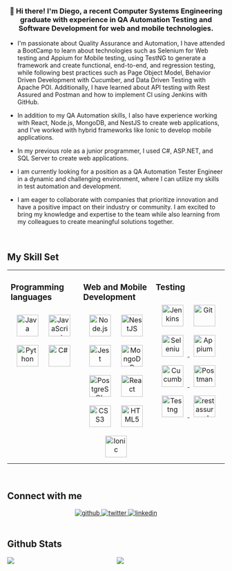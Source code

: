 ### <div align="center">👋 Hi there! I'm Diego, a recent Computer Systems Engineering graduate with experience in QA Automation Testing and Software Development for web and mobile technologies.</div>  
  

- I'm passionate about Quality Assurance and Automation, I have attended a BootCamp to learn about technologies such as Selenium for Web testing and Appium for Mobile testing, using TestNG to generate a framework and create functional, end-to-end, and regression testing, while following best practices such as Page Object Model, Behavior Driven Development with Cucumber, and Data Driven Testing with Apache POI. Additionally, I have learned about API testing with Rest Assured and Postman and how to implement CI using Jenkins with GitHub.  
  

- In addition to my QA Automation skills, I also have experience working with React, Node.js, MongoDB, and NestJS to create web applications, and I've worked with hybrid frameworks like Ionic to develop mobile applications.  
  

- In my previous role as a junior programmer, I used C#, ASP.NET, and SQL Server to create web applications.  
  

- I am currently looking for a position as a QA Automation Tester Engineer in a dynamic and challenging environment, where I can utilize my skills in test automation and development. 
  

- I am eager to collaborate with companies that prioritize innovation and have a positive impact on their industry or community. I am excited to bring my knowledge and expertise to the team while also learning from my colleagues to create meaningful solutions together.  

<br/>  


## My Skill Set  
<table><tr><td valign="top" width="33%">


### Programming languages  
<div align="center">  
<a href="https://www.java.com/" target="_blank"><img style="margin: 10px" src="https://profilinator.rishav.dev/skills-assets/java-original-wordmark.svg" alt="Java" height="50" /></a>  
<a href="https://www.javascript.com/" target="_blank"><img style="margin: 10px" src="https://profilinator.rishav.dev/skills-assets/javascript-original.svg" alt="JavaScript" height="50" /></a>  
<a href="https://www.python.org/" target="_blank"><img style="margin: 10px" src="https://profilinator.rishav.dev/skills-assets/python-original.svg" alt="Python" height="50" /></a>  
<a href="https://docs.microsoft.com/en-us/dotnet/csharp/" target="_blank"><img style="margin: 10px" src="https://profilinator.rishav.dev/skills-assets/csharp-original.svg" alt="C#" height="50" /></a>  
</div>

</td><td valign="top" width="33%">



### Web and Mobile Development  
<div align="center">  
<a href="https://nodejs.org/" target="_blank"><img style="margin: 10px" src="https://profilinator.rishav.dev/skills-assets/nodejs-original-wordmark.svg" alt="Node.js" height="50" /></a>  
<a href="https://nestjs.com/" target="_blank"><img style="margin: 10px" src="https://profilinator.rishav.dev/skills-assets/nestjs.svg" alt="NestJS" height="50" /></a>  
<a href="https://www.jestjs.io/" target="_blank"><img style="margin: 10px" src="https://profilinator.rishav.dev/skills-assets/jest.svg" alt="Jest" height="50" /></a>  
<a href="https://www.mongodb.com/" target="_blank"><img style="margin: 10px" src="https://profilinator.rishav.dev/skills-assets/mongodb-original-wordmark.svg" alt="MongoDB" height="50" /></a>  
<a href="https://www.postgresql.org/" target="_blank"><img style="margin: 10px" src="https://profilinator.rishav.dev/skills-assets/postgresql-original-wordmark.svg" alt="PostgreSQL" height="50" /></a>  
<a href="https://reactjs.org/" target="_blank"><img style="margin: 10px" src="https://profilinator.rishav.dev/skills-assets/react-original-wordmark.svg" alt="React" height="50" /></a>  
<a href="https://www.w3schools.com/css/" target="_blank"><img style="margin: 10px" src="https://profilinator.rishav.dev/skills-assets/css3-original-wordmark.svg" alt="CSS3" height="50" /></a>  
<a href="https://en.wikipedia.org/wiki/HTML5" target="_blank"><img style="margin: 10px" src="https://profilinator.rishav.dev/skills-assets/html5-original-wordmark.svg" alt="HTML5" height="50" /></a>  
<a href="https://www.ionicframework.com/" target="_blank"><img style="margin: 10px" src="https://profilinator.rishav.dev/skills-assets/ionic.svg" alt="Ionic" height="50" /></a>  
</div>

</td><td valign="top" width="33%">



### Testing  
<div align="center">  
<a href="https://www.jenkins.io/" target="_blank"><img style="margin: 10px" src="https://profilinator.rishav.dev/skills-assets/jenkins-icon.svg" alt="Jenkins" height="50" /></a>  
<a href="https://github.com/" target="_blank"><img style="margin: 10px" src="https://profilinator.rishav.dev/skills-assets/git-scm-icon.svg" alt="Git" height="50" /></a> 
<a href="https://www.selenium.dev/" target="_blank"><img style="margin: 10px" src="https://www.svgrepo.com/show/354321/selenium.svg" alt="Selenium" height="50" />
</a>
<a href="https://appium.io/" target="_blank"><img style="margin: 10px" src="https://www.svgrepo.com/show/353413/appium.svg" alt="Appium" height="50" />
</a>
<a href="https://cucumber.io/" target="_blank"><img style="margin: 10px" src="https://www.svgrepo.com/show/373538/cucumber.svg" alt="Cucumber" height="50" />
</a>
<a href="https://www.postman.com/" target="_blank"><img style="margin: 10px" src="https://www.svgrepo.com/show/354202/postman-icon.svg" alt="Postman" height="50" />
</a>
<a href="https://testng.org/doc/" target="_blank"><img style="margin: 10px" src="https://blog.knoldus.com/wp-content/uploads/2019/11/TestNG-e1483024713865.png" alt="Testng" height="50" />
</a>
<a href="https://rest-assured.io/" target="_blank"><img style="margin: 10px" src="https://avatars.githubusercontent.com/u/19369327?s=280&v=4" alt="rest assured" height="50" />
</a>
</div>

</td></tr></table>  

<br/>  


## Connect with me  
<div align="center">
<a href="https://github.com/D13GO-FG" target="_blank">
<img src=https://img.shields.io/badge/github-%2324292e.svg?&style=for-the-badge&logo=github&logoColor=white alt=github style="margin-bottom: 5px;" />
</a>
<a href="https://twitter.com/ldiego_flores" target="_blank">
<img src=https://img.shields.io/badge/twitter-%2300acee.svg?&style=for-the-badge&logo=twitter&logoColor=white alt=twitter style="margin-bottom: 5px;" />
</a>
<a href="https://linkedin.com/in/luis-diego-flores-gonzalez" target="_blank">
<img src=https://img.shields.io/badge/linkedin-%231E77B5.svg?&style=for-the-badge&logo=linkedin&logoColor=white alt=linkedin style="margin-bottom: 5px;" />
</a>  
</div>  
  

<br/>  


## Github Stats  
<img src="https://github-readme-stats.vercel.app/api/top-langs/?username=D13GO-FG&hide_border=true&layout=compact" align="left" />  

<div align="center"><img src="https://github-readme-stats.vercel.app/api?username=D13GO-FG&show_icons=true&count_private=true&hide_border=true" align="center" /></div> 
 


<br/>  

  

<br/>  


<br />

<!---
D13GO-FG/D13GO-FG is a ✨ special ✨ repository because its `README.md` (this file) appears on your GitHub profile.
You can click the Preview link to take a look at your changes.
--->
